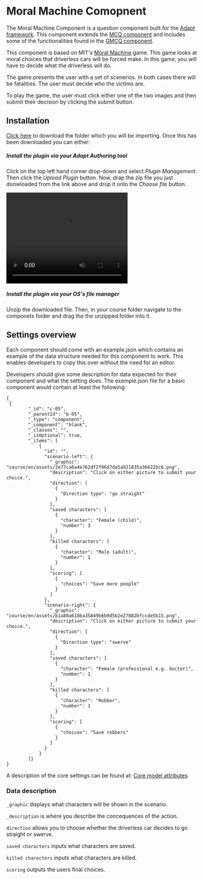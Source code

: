 # Moral Machine Comopnent

The Moral Machine Component is a question component built for the [Adapt framework](https://github.com/adaptlearning/adapt_framework). This component extends the [MCQ component](https://github.com/adaptlearning/adapt-contrib-mcq) and includes some of the functionalities found in the [GMCQ component](https://github.com/adaptlearning/adapt-contrib-gmcq).

This component is based on MIT's [Moral Machine](https://www.moralmachine.net/) game. This game looks at moral choices that driverless cars will be forced make. In this game, you will have to decide what the driverless will do.

The game presents the user with a set of scenerios. In both cases there will be fatalities. The user must decide who the victims are.

To play the game, the user must click either one of the two images and then submit their decision by clicking the submit button.

## Installation

[Click here](https://github.com/jschof1/moralMachine/archive/refs/heads/master.zip) to download the folder which you will be importing. Once this has been downloaded you can either: 

##### Install the plugin via your Adapt Authoring tool

Click on the top left hand corner drop-down and select *Plugin Management*. Then click the *Upload Plugin* button. Now, drap the zip file you just donwloaded from the link above and drop it onto the *Choose file* button.

<video width="320" height="240" controls>
  <source src="https://streamable.com/e/ylc1ua" type="video/mp4">
</video>


##### Install the plugin via your OS's file manager

Unzip the downloaded file. Then, in your course folder navigate to the componets folder and drag the the unzipped folder into it.


## Settings overview

Each component should come with an example.json which contains an example of the data structure needed for this component to work. This enables developers to copy this over without the need for an editor.

Developers should give some description for data expected for their component and what the setting does. The example.json file for a basic component would contain at least the following:

```
{
 {
        "_id": "c-05",
        "_parentId": "b-05",
        "_type": "component",
        "_component": "blank",
        "_classes": "",
        "_isOptional": true,
        "_items": [
            {
              "id": "",
              "scenario-left": {
                "_graphic": "course/en/assets/2e77ca6a4e762df2f96d7da5a821835a36622bc6.png",
                "description": "Click on either picture to submit your choice.",
                "direction": [
                  {
                    "Direction type": "go straight"
                  }
                ],
                "saved characters": [
                  {
                    "character": "Female (child)",
                    "number": 3
                  }
                ],
                "killed characters": [
                  {
                    "character": "Male (adult)",
                    "number": 1
                  }
                ],
                "scoring": [
                  {
                    "choices": "Save more people"
                  }
                ]
              },
              "scenario-right": {
                "_graphic": "course/en/assets/b1a88a618ba35849b6b9d5b2e27882bfccde5b15.png",
                "description": "Click on either picture to submit your choice.",
                "direction": [
                  {
                    "Direction type": "swerve"
                  }
                ],
                "saved characters": [
                  {
                    "character": "Female (professional e.g. doctor)",
                    "number": 1
                  }
                ],
                "killed characters": [
                  {
                    "character": "Robber",
                    "number": 1
                  }
                ],
                "scoring": [
                  {
                    "choices": "Save robbers"
                  }
                ]
              }
            }
        ]}
}
```
A description of the core settings can be found at: [Core model attributes](https://github.com/adaptlearning/adapt_framework/wiki/Core-model-attributes)


### Data description

 `_graphic` displays what characters will be shown in the scenario.
 
 `_description` is where you describe the concequences of the action.
 
 `direction` allows you to choose whether the driverless car decides to go straight or swerve.
 
 `saved characters` inputs what characters are saved.
 
 `killed charecters` inputs what characters are killed.
 
 `scoring` outputs the users final choices.
 
